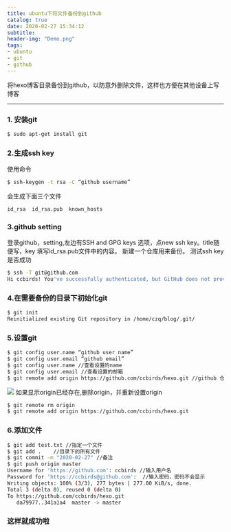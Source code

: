 ```yaml
---
title: ubuntu下将文件备份到github
catalog: true
date: 2020-02-27 15:34:12
subtitle:
header-img: "Demo.png"
tags:
- ubuntu
- git
- github
---
```

将hexo博客目录备份到github，以防意外删除文件，这样也方便在其他设备上写博客

---


### 1. 安装git

```bash
$ sudo apt-get install git
```
### 2.生成ssh key 
使用命令
```bash
$ ssh-keygen -t rsa -C “github username”
```
会生成下面三个文件

```bash
id_rsa  id_rsa.pub  known_hosts
```
### 3.github setting
登录github，setting,左边有SSH and GPG keys 选项，点new
ssh key。title随便写，key 填写id_rsa.pub文件中的内容。
新建一个仓库用来备份。
测试ssh key是否成功

```bash
$ ssh -T git@github.com
Hi ccbirds! You've successfully authenticated, but GitHub does not provide shell access.
```

### 4.在需要备份的目录下初始化git
```bash
$ git init
Reinitialized existing Git repository in /home/czq/blog/.git/
```
### 5.设置git
```bash
$ git config user.name “github user name” 
$ git config user.email “github email”
$ git config user.name //查看设置的name
$ git config user.email //查看设置的邮箱
$ git remote add origin https://github.com/ccbirds/hexo.git //github 仓库地址 
```
![](1.png)
如果显示origin已经存在,删除origin，并重新设置origin
```bash
$ git remote rm origin 
$ git remote add origin https://github.com/ccbirds/hexo.git
```
### 6.添加文件
```bash
$ git add test.txt //指定一个文件
$ git add .    //目录下的所有文件
$ git commit -m "2020-02-27" //备注
$ git push origin master
Username for 'https://github.com': ccbirds //输入用户名
Password for 'https://ccbirds@github.com':  //输入密码，密码不会显示
Writing objects: 100% (3/3), 277 bytes | 277.00 KiB/s, done.
Total 3 (delta 0), reused 0 (delta 0)
To https://github.com/ccbirds/hexo.git
   da79977..341a1a4  master -> master
```
### 这样就成功啦



<div id="gitalk-container"></div>
<link rel="stylesheet" href="https://cdn.jsdelivr.net/npm/gitalk@1/dist/gitalk.css">
<script src="https://cdn.jsdelivr.net/npm/gitalk@1/dist/gitalk.min.js"></script>
<script src="/js/md5.min.js"></script>
<script >
var gitalk = new Gitalk({
  clientID: '30ef5ef3ee69767d3c66',
  clientSecret: '89eb8a0b3782e394a2ef7d8901770a7d5327dc23',
  repo: 'ccbirds.github.io',
  owner: 'ccbirds',
  admin: ['ccbirds'],
  id: md5(location.pathname),      // Ensure uniqueness and length less than 50
  distractionFreeMode: false  // Facebook-like distraction free mode
})
gitalk.render('gitalk-container')
</script>
